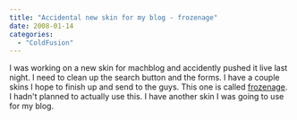```yaml
---
title: "Accidental new skin for my blog - frozenage"
date: 2008-01-14
categories: 
  - "ColdFusion"
---
```


I was working on a new skin for machblog and accidently pushed it live last night. I need to clean up the search button and the forms. I have a couple skins I hope to finish up and send to the guys. This one is called [frozenage](http://www.freecsstemplates.org/preview/frozenage). I hadn't planned to actually use this. I have another skin I was going to use for my blog.
